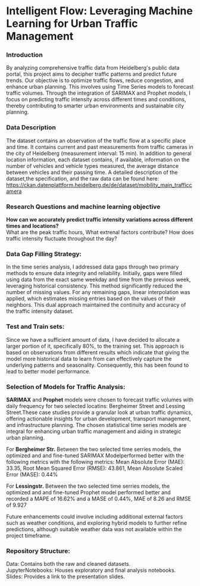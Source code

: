 # Intelligent Flow: Leveraging Machine Learning  for Urban Traffic Management

### Introduction
By analyzing comprehensive traffic data from Heidelberg's public data portal, this project aims to decipher traffic patterns and predict future trends. Our objective is to optimize traffic flows, reduce congestion, and enhance urban planning. This involves using Time Series models to forecast traffic volumes. Through the integration of SARIMAX and Prophet models, I focus on predicting traffic intensity across different times and conditions, thereby contributing to smarter urban environments and sustainable city planning.


### Data Description
The dataset contains an observation of the traffic flow at a specific place and time. It contains current and past measurements from traffic cameras in the city of Heidelberg (measurement interval: 15 min).
In addition to general location information, each dataset contains, if available, information on the number of vehicles and vehicle types measured, the average distance between vehicles and their passing time.
A detailed description of the dataset,the specification, and the raw data can be found here: 
https://ckan.datenplattform.heidelberg.de/de/dataset/mobility_main_trafficcamera

### Research Questions and machine learning objective 
**How can we accurately predict traffic intensity variations across different times and locations?**
<br>What are the peak traffic hours, What extrenal factors contribute? How does traffic intensity fluctuate throughout the day?


### Data Gap Filling Strategy:
In the time series analysis, I addressed data gaps through two primary methods to ensure data integrity and reliability. Initially, gaps were filled using data from the exact same weekday and time from the previous week, leveraging historical consistency. This method significantly reduced the number of missing values. For any remaining gaps, linear interpolation was applied, which estimates missing entries based on the values of their neighbors. This dual approach maintained the continuity and accuracy of the traffic intensity dataset.

### Test and Train sets:
Since we have a sufficient amount of data, I have decided to allocate a larger portion of it, specifically 80%, to the training set. This approach is based on observations from different results which indicate that giving the model more historical data to learn from can effectively capture the underlying patterns and seasonality. Consequently, this has been found to lead to better model performance.

### Selection of Models for Traffic Analysis:
 **SARIMAX** and **Prophet** models were chosen to forecast traffic volumes with daily frequency for two selected locatins: Bergheimer Street and Lessing Street.These case studies provide a granular look at urban traffic dynamics, offering actionable insights for urban development, transport management, and infrastructure planning. The chosen statistical time series models are integral for enhancing urban traffic management and aiding in strategic urban planning.

For **Bergheimer Str.** Between the two selected time serries models, the optimized and and fine-tuned SARIMAX Modelperformed better with the following metrics with the following metrics:
Mean Absolute Error (MAE): 33.35, Root Mean Squared Error (RMSE): 43.861, Mean Absolute Scaled Error (MASE): 0.44%

For **Lessingstr.** Between the two selected time serries models, the optimized and and fine-tuned Prophet model performed better  and recorded a MAPE of 16.62% and a MASE of 0.44%, MAE of 8.26 and RMSE of 9.927

Future enhancements could involve including additional external factors such as weather conditions, and exploring hybrid models to further refine predictions, although suitable weather data was not available within the project timeframe.


### Repository Structure:
Data: Contains both the raw and cleaned datasets.
<br>JupyterNotebooks: Houses exploratory and final analysis notebooks.
<br>Slides: Provides a link to the presentation slides.

